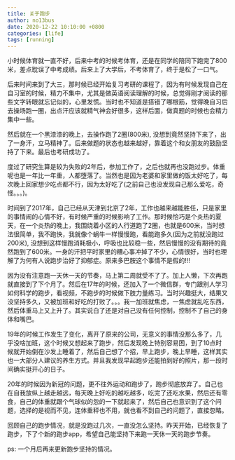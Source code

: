 ```yaml
---
title: 关于跑步
author: no13bus
date: 2020-12-22 10:10:00 +0800
categories: [life]
tags: [running]
---
```


小时候体育就一直不好，后来中考的时候考体育，还是在同学的陪同下跑完了800米，差点耽误了中考成绩。后来上了大学后，不考体育了，终于是松了一口气。

后来时间来到了大三，那时候已经开始复习考研的课程了，因为有时候发现自己在自习室的时候，精力不集中，尤其是做英语阅读理解的时候，总觉得刚才阅读的那些文字转眼就忘记似的，心里发慌。当时也不知道是搭错了哪根筋，觉得晚自习后去操场跑一圈，出点汗应该就精气神会好很多，这样后面，做真题的时候也会精力集中一些。

然后就在一个黑漆漆的晚上，去操作跑了2圈(800米), 没想到竟然坚持下来了，出了一身汗，立马精神了。后来做题的状态也越来越好，靠着这个和女朋友的鼓励坚持了下来。最后也考研成功了。

度过了研究生算是较为失败的2年后，参加工作了，之后也就再也没跑过步。体重呢也是一年比一年重，人都堕落了。当然也是因为老婆和家里做的饭太好吃了，每次晚上回家想少吃点都不行，因为太好吃了(之前自己也没发现自己那么爱吃，奇怪。。。)。

时间到了2017年，自己已经从天津到北京了2年，工作也越来越能胜任，只是家里的事情闹的心情不好，有时候严重的时候影响了工作。那时候恰巧是个炎热的夏天，在一个炎热的晚上，我围绕着小区的人行道跑了2圈，也就是600米，当时想法很简单，我不跑快，我就像个蜗牛一样慢慢跑，看能跑多久(因为之前就没跑过200米), 没想到这样慢跑消耗极小，呼吸也比较稳一些，然后慢慢的没有期待的竟然跑到了600米。一身的汗把平时家里的糟心事冲掉了不少，心情很好，当时也理解了为何有人说跑步治好了抑郁症。原来多巴胺这个事情不是假的!!!

因为没有注意跑一天休一天的节奏，马上第二周就受不了了。加上人懒，下次再跑就直接到了下个月了。然后在17年的时候，还加入了一个微信群，专门跟别人学习如何科学的跑步，看视频，不跑步的时候做下肢力量练习。当时兴趣挺大，结果又没坚持多久，又被加班和好吃的打败了。。。我一加班就焦虑，一焦虑就乱吃东西，然后体重马上又上升了。其实说白了还是对自己没有任何控制，控制不了自己的身体和嘴巴。

19年的时候工作发生了变化，离开了原来的公司，无意义的事情没那么多了，几乎没啥加班，这个时候又想起来了跑步，然后发现晚上特别容易困，到了10点时候就开始倒在沙发上睡着了，然后自己想了个招，早上跑步，晚上早睡，这样其实也一大部分人建议的养生方式。并且我发现早起跑步还能拍到好的照片，那一段时间确实挺开心的日子。

20年的时候因为新冠的问题，更不往外运动和跑步了，跑步彻底放弃了。自己也在自我放纵上越走越远，每天晚上好吃的越吃越多，吃完了还吃水果，然后还有零食，自己的体重就跟个气球似的忽的一下就起来了，然后自己也意识到了这个问题，选择的是视而不见，连体重秤也不用，就也看不到自己的问题了，直接忽略。

回顾自己的跑步情况，就是没跑过几次，一直没怎么坚持。昨天开始，已经恢复了跑步，下了个新的跑步app，希望自己能坚持下来跑一天休一天的跑步节奏。

ps: 一个月后再来更新跑步坚持的情况。